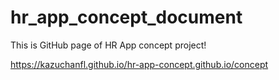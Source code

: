 # hr_app_concept_document

This is GitHub page of HR App concept project!

https://kazuchanfl.github.io/hr-app-concept.github.io/concept
